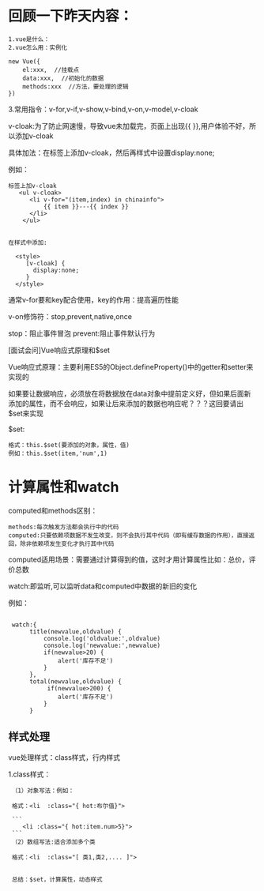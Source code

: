 # 回顾一下昨天内容：
```
1.vue是什么：
2.vue怎么用：实例化

new Vue({
    el:xxx,  //挂载点
    data:xxx,  //初始化的数据
    methods:xxx  //方法，要处理的逻辑
})

```

3.常用指令：v-for,v-if,v-show,v-bind,v-on,v-model,v-cloak

v-cloak:为了防止网速慢，导致vue未加载完，页面上出现{{ }},用户体验不好，所以添加v-cloak

  具体加法：在标签上添加v-cloak，然后再样式中设置display:none;

  例如：

  ```
  标签上加v-cloak
     <ul v-cloak>
        <li v-for="(item,index) in chinainfo">
            {{ item }}---{{ index }}
        </li>
      </ul>


  在样式中添加:

    <style>
       [v-cloak] {
         display:none;
       }
    </style>
```

通常v-for要和key配合使用，key的作用：提高遍历性能

v-on修饰符：stop,prevent,native,once

stop：阻止事件冒泡
prevent:阻止事件默认行为

[面试会问]Vue响应式原理和$set

Vue响应式原理：主要利用ES5的Object.defineProperty()中的getter和setter来实现的

如果要让数据响应，必须放在将数据放在data对象中提前定义好，但如果后面新添加的属性，而不会响应，如果让后来添加的数据也响应呢？？？这回要请出$set来实现

$set:

```
格式：this.$set(要添加的对象，属性，值)
例如：this.$set(item,'num',1) 

```


#  计算属性和watch

  computed和methods区别：

    methods:每次触发方法都会执行中的代码
    computed:只要依赖项数据不发生改变，则不会执行其中代码（即有缓存数据的作用），直接返回，除非依赖项发生变化才执行其中代码

  computed适用场景：需要通过计算得到的值，这时才用计算属性比如：总价，评价总数

  watch:即监听,可以监听data和computed中数据的新旧的变化

  例如：

  ```

   watch:{
        title(newvalue,oldvalue) {
            console.log('oldvalue:',oldvalue)
            console.log('newvalue:',newvalue)
            if(newvalue>20) {
                alert('库存不足')
            }
        },
        total(newvalue,oldvalue) {
             if(newvalue>200) {
                alert('库存不足')
            }
        }

```


## 样式处理

  vue处理样式：class样式，行内样式

  1.class样式：
  
     （1）对象写法：例如：

     格式：<li  :class="{ hot:布尔值}">

     ```
        <li :class="{ hot:item.num>5}">
     ```
     （2）数组写法:适合添加多个类

     格式：<li  :class="[ 类1,类2,.... ]">


     总结：$set，计算属性，动态样式




